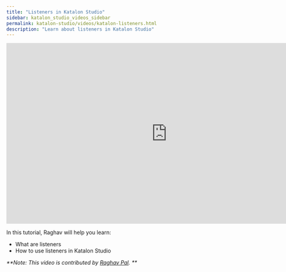 ```yaml
---
title: "Listeners in Katalon Studio"
sidebar: katalon_studio_videos_sidebar
permalink: katalon-studio/videos/katalon-listeners.html
description: "Learn about listeners in Katalon Studio"
---
```

<iframe width="840" height="473" src="https://www.youtube.com/embed/93SSYvE3-JM" frameborder="0" allow="autoplay; encrypted-media" allowfullscreen="">&nbsp;</iframe>


In this tutorial, Raghav will help you learn:

* What are listeners
* How to use listeners in Katalon Studio

_**Note: This video is contributed by [Raghav Pal](https://www.youtube.com/channel/UCTt7pyY-o0eltq14glaG5dg). **_

